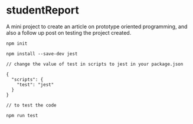 # studentReport

A mini project to create an article on prototype oriented programming, and also a follow up post on testing the project created.



```
npm init

npm install --save-dev jest

// change the value of test in scripts to jest in your package.json

{
  "scripts": {
    "test": "jest"
  }
}

// to test the code 

npm run test

```